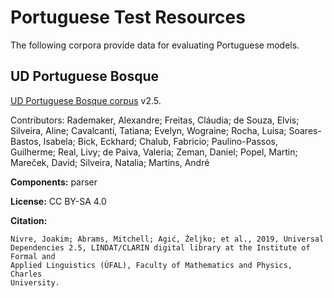 # Portuguese Test Resources

The following corpora provide data for evaluating Portuguese models.

## UD Portuguese Bosque

[UD Portuguese Bosque corpus](https://github.com/UniversalDependencies/UD_Portuguese-Bosque) v2.5.

Contributors: Rademaker, Alexandre; Freitas, Cláudia; de Souza, Elvis; Silveira, Aline; Cavalcanti, Tatiana; Evelyn, Wograine; Rocha, Luisa; Soares-Bastos, Isabela; Bick, Eckhard; Chalub, Fabricio; Paulino-Passos, Guilherme; Real, Livy; de Paiva, Valeria; Zeman, Daniel; Popel, Martin; Mareček, David; Silveira, Natalia; Martins, André

**Components:** parser

**License:** CC BY-SA 4.0

**Citation:**

```
Nivre, Joakim; Abrams, Mitchell; Agić, Željko; et al., 2019, Universal
Dependencies 2.5, LINDAT/CLARIN digital library at the Institute of Formal and
Applied Linguistics (ÚFAL), Faculty of Mathematics and Physics, Charles
University.
```
